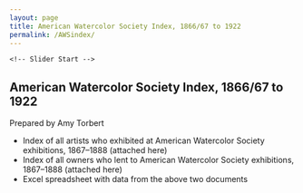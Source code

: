```yaml
---
layout: page
title: American Watercolor Society Index, 1866/67 to 1922
permalink: /AWSindex/
---
```


    <!-- Slider Start -->
<section id="global-header">
    <div class="container">
        <div class="row">
            <div class="col-md-12">
                <div class="block">
                    <h1>American Watercolor Society Index, 1866/67 to 1922</h1>
                    <p>Prepared by Amy Torbert</p>
                </div>
            </div>
        </div>
    </div>
</section>

+ Index of all artists who exhibited at American Watercolor Society exhibitions, 1867–1888 (attached here)
+ Index of all owners who lent to American Watercolor Society exhibitions, 1867–1888 (attached here)
+ Excel spreadsheet with data from the above two documents 
